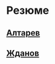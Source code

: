 # Резюме

## [Алтарев](https://alaicev.github.io/cv/My_cv)

## [Жданов](https://alaicev.github.io/cv/Zhdanov)
